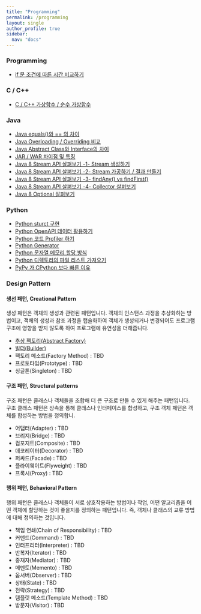 ```yaml
---
title: "Programming"
permalink: /programming
layout: single
author_profile: true
sidebar:
  nav: "docs"
---
```


### Programming

* [if 문 조건에 따른 시간 비교하기](/programming/if-time)

### C / C++

* [C / C++ 가상함수 / 순수 가상함수](/programming/c-virtualfunction)

### Java

* [Java equals()와 == 의 차이](/programming/java-equals)
* [Java Overloading / Overriding 비교](/programming/java-overriding)
* [Java Abstract Class와 Interface의 차이](/programming/java-abstractclassinterface)
* [JAR / WAR 차이점 및 특징](/programming/java-jarwarear)
* [Java 8 Stream API 살펴보기 -1- Stream 생성하기](/programming/java-streamintro1)
* [Java 8 Stream API 살펴보기 -2- Stream 가공하기 / 결과 만들기](/programming/java-streamintro2)
* [Java 8 Stream API 살펴보기 -3- findAny() vs findFirst()](/programming/java-streamintro3)
* [Java 8 Stream API 살펴보기 -4- Collector 살펴보기](/programming/java-streamintro4)
* [Java 8 Optional 살펴보기](/programming/java-optionalclass)

### Python

* [Python sturct 구현](/programming/python-struct)
* [Python OpenAPI 데이터 활용하기](/programming/python-openapi)
* [Python 코드 Profiler 하기](/programming/python-profiler)
* [Python Generator](/programming/python-generator)
* [Python 문자열 메모리 할당 방식](/programming/python-stringmemory)
* [Python 디렉토리의 파일 리스트 가져오기](/programming/python-directory)
* [PyPy 가 CPython 보다 빠른 이유](/programming/pypy-cpython)

### Design Pattern

#### 생선 패턴, Creational Pattern

생성 패턴은 객체의 생성과 관련된 패턴입니다. 객체의 인스턴스 과정을 추상화하는 방법이고, 객체의 생성과 참조 과정을 캡슐화하여 객체가 생성되거나 변경되어도 프로그램 구조에 영향을 받지 않도록 하여 프로그램에 유연성을 더해줍니다.

* [추상 팩토리(Abstract Factory)](/programming/designpattern-abstractfactory)
* [빌더(Builder)](/programming/designpattern-builder)
* 팩토리 메소드(Factory Method) : TBD
* 프로토타입(Prototype) : TBD
* 싱글톤(Singleton) : TBD

#### 구조 패턴, Structural patterns

구조 패턴은 클래스나 객체들을 조합해 더 큰 구조로 만들 수 있게 해주는 패턴입니다. 구조 클래스 패턴은 상속을 통해 클래스나 인터페이스를 합성하고, 구조 객체 패턴은 객체를 합성하는 방법을 정의합니.

* 어댑터(Adapter) : TBD
* 브리지(Bridge) : TBD
* 컴포지트(Composite) : TBD
* 데코레이터(Decorator) : TBD
* 퍼싸드(Facade) : TBD
* 플라이웨이트(Flyweight) : TBD
* 프록시(Proxy) : TBD

#### 행위 패턴, Behavioral Pattern

행위 패턴은 클래스나 객체들이 서로 상호작용하는 방법이나 작업, 어떤 알고리즘을 어떤 객체에 할당하는 것이 좋을지를 정의하는 패턴입니다. 즉, 객체나 클래스의 교류 방법에 대해 정의하는 것입니다.

* 책임 연쇄(Chain of Responsibility) : TBD
* 커맨드(Command) : TBD
* 인터프리터(Interpreter) : TBD
* 반복자(Iterator) : TBD
* 중재자(Mediator) : TBD
* 메멘토(Memento) : TBD
* 옵서버(Observer) : TBD
* 상태(State) : TBD
* 전략(Strategy) : TBD
* 템플릿 메소드(Template Method) : TBD
* 방문자(Visitor) : TBD